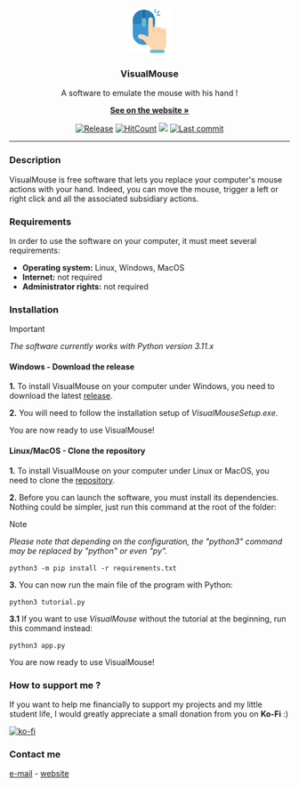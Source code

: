 <div align="center">
  <a href="https://github.com/LeonPupier/VisualMouse">
    <img src="Content/logo.png" alt="Logo" width="80" height="80">
  </a>
  <h3 align="center">VisualMouse</h3>
  
  A software to emulate the mouse with his hand !
  
  <a href="https://www.leonpupier.fr/projects/visualmouse"><strong>See on the website »</strong></a>
  
  [![Release](https://img.shields.io/github/release/LeonPupier/VisualMouse.svg)](https://github.com/LeonPupier/VisualMouse/releases)
  [![HitCount](https://img.shields.io/endpoint?url=https%3A%2F%2Fhits.dwyl.com%2FLeonPupier%2FVisualMouse.json%3Fcolor%3Dgreen)](http://hits.dwyl.com/LeonPupier/VisualMouse)
  ![](https://sloc.xyz/github/LeonPupier/VisualMouse)
  [![Last commit](https://img.shields.io/github/last-commit/LeonPupier/VisualMouse.svg)](https://github.com/LeonPupier/VisualMouse/)
</div>

---

### Description
VisualMouse is free software that lets you replace your computer's mouse actions with your hand.
Indeed, you can move the mouse, trigger a left or right click and all the associated subsidiary actions.

### Requirements
In order to use the software on your computer, it must meet several requirements:
- **Operating system:**
Linux, Windows, MacOS
- **Internet:**
not required
- **Administrator rights:**
not required

### Installation

> [!IMPORTANT]
> *The software currently works with Python version 3.11.x*

#### Windows - Download the release

**1.** To install VisualMouse on your computer under Windows, you need to download the latest [release](https://github.com/LeonPupier/VisualMouse/releases/latest).

**2.** You will need to follow the installation setup of *VisualMouseSetup.exe*.

You are now ready to use VisualMouse!

#### Linux/MacOS - Clone the repository

**1.** To install VisualMouse on your computer under Linux or MacOS, you need to clone the [repository](https://github.com/LeonPupier/VisualMouse.git).

**2.** Before you can launch the software, you must install its dependencies.
Nothing could be simpler, just run this command at the root of the folder:

> [!NOTE]
> *Please note that depending on the configuration, the "python3" command may be replaced by "python" or even "py".*

```
python3 -m pip install -r requirements.txt
```
**3.** You can now run the main file of the program with Python:
```
python3 tutorial.py
```

**3.1** If you want to use *VisualMouse* without the tutorial at the beginning, run this command instead:
```
python3 app.py
```

You are now ready to use VisualMouse!

### How to support me ?
If you want to help me financially to support my projects and my little student life,
I would greatly appreciate a small donation from you on **Ko-Fi** :)

[![ko-fi](https://ko-fi.com/img/githubbutton_sm.svg)](https://ko-fi.com/V7V5C9VK8)

### Contact me
[e-mail](mailto:public_contact.l2qt6@slmail.me) - [website](https://leonpupier.fr)